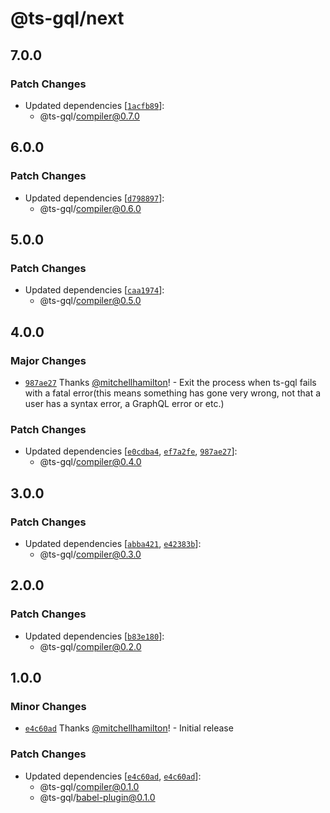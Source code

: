 # @ts-gql/next

## 7.0.0

### Patch Changes

- Updated dependencies [[`1acfb89`](https://github.com/Thinkmill/ts-gql/commit/1acfb89b8aca3db55a5a583eac57bd26654e54b1)]:
  - @ts-gql/compiler@0.7.0

## 6.0.0

### Patch Changes

- Updated dependencies [[`d798897`](https://github.com/Thinkmill/ts-gql/commit/d7988972e801c41bb96aaa4dec5763ebae73e30e)]:
  - @ts-gql/compiler@0.6.0

## 5.0.0

### Patch Changes

- Updated dependencies [[`caa1974`](https://github.com/Thinkmill/ts-gql/commit/caa19743de1aa1345795691b8d4eea58c052fc8f)]:
  - @ts-gql/compiler@0.5.0

## 4.0.0

### Major Changes

- [`987ae27`](https://github.com/Thinkmill/ts-gql/commit/987ae27ec21cfcd8d35d829385c1220431fc295b) Thanks [@mitchellhamilton](https://github.com/mitchellhamilton)! - Exit the process when ts-gql fails with a fatal error(this means something has gone very wrong, not that a user has a syntax error, a GraphQL error or etc.)

### Patch Changes

- Updated dependencies [[`e0cdba4`](https://github.com/Thinkmill/ts-gql/commit/e0cdba40c84c522845e860bec694d837bfaec684), [`ef7a2fe`](https://github.com/Thinkmill/ts-gql/commit/ef7a2fec4b05b7a9b2622ccf5e5e7d5f564311ea), [`987ae27`](https://github.com/Thinkmill/ts-gql/commit/987ae27ec21cfcd8d35d829385c1220431fc295b)]:
  - @ts-gql/compiler@0.4.0

## 3.0.0

### Patch Changes

- Updated dependencies [[`abba421`](https://github.com/Thinkmill/ts-gql/commit/abba4214b10bc878de9c7c9e350e5ef04f3ef11f), [`e42383b`](https://github.com/Thinkmill/ts-gql/commit/e42383b5970a554462384f9851aabc173f7fcf52)]:
  - @ts-gql/compiler@0.3.0

## 2.0.0

### Patch Changes

- Updated dependencies [[`b83e180`](https://github.com/Thinkmill/ts-gql/commit/b83e180ea94cd7fb1d66d5c7835f333a5fcf56f5)]:
  - @ts-gql/compiler@0.2.0

## 1.0.0

### Minor Changes

- [`e4c60ad`](https://github.com/Thinkmill/ts-gql/commit/e4c60adcc45abba018c4b9d4d0379e7d529a9af1) Thanks [@mitchellhamilton](https://github.com/mitchellhamilton)! - Initial release

### Patch Changes

- Updated dependencies [[`e4c60ad`](https://github.com/Thinkmill/ts-gql/commit/e4c60adcc45abba018c4b9d4d0379e7d529a9af1), [`e4c60ad`](https://github.com/Thinkmill/ts-gql/commit/e4c60adcc45abba018c4b9d4d0379e7d529a9af1)]:
  - @ts-gql/compiler@0.1.0
  - @ts-gql/babel-plugin@0.1.0
